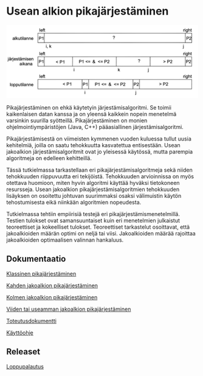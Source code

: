 # Usean alkion pikajärjestäminen

<img src="dokumentaatio/png/dualpivot.png" width="750">

Pikajärjestäminen on ehkä käytetyin järjestämisalgoritmi. Se toimii kaikenlaisen datan kanssa ja on yleensä kaikkein nopein menetelmä varsinkin suurilla syötteillä. Pikajärjestäminen on monien ohjelmointiympäristöjen (Java, C++) pääasiallinen järjestämisalgoritmi.

Pikajärjestämisestä on viimeisten kymmenen vuoden kuluessa tullut uusia kehitelmiä, joilla on saatu tehokkuutta kasvatettua entisestään. Usean jakoalkion järjestämisalgoritmit ovat jo yleisessä käytössä, mutta parempia algoritmeja on edelleen kehitteillä.

Tässä tutkielmassa tarkastellaan eri pikajärjestämisalgoritmeja sekä niiden tehokkuuden riippuvuutta eri tekijöistä. Tehokkuuden arvioinnissa on myös otettava huomioon, miten hyvin algoritmi käyttää hyväksi tietokoneen resursseja. Usean jakoalkion pikajärjestämisalgoritmien tehokkuuden lisäyksen on osoitettu johtuvan suurimmaksi osaksi välimuistin käytön tehostumisesta eikä niinkään algoritmien nopeudesta.

Tutkielmassa tehtiin empiirisiä testejä eri pikajärjestämismenetelmillä. Testien tulokset ovat samansuuntaiset kuin eri menetelmien julkaistut teoreettiset ja kokeelliset tulokset. Teoreettiset tarkastelut osoittavat, että jakoalkioiden määrän optimi on neljä tai viisi. Jakoalkioiden määrää rajoittaa jakoalkioiden optimaalisen valinnan hankaluus.

## Dokumentaatio

[Klassinen pikajärjestäminen](https://github.com/lautanal/quicksort/blob/master/dokumentaatio/classic.md)

[Kahden jakoalkion pikajärjestäminen](https://github.com/lautanal/quicksort/blob/master/dokumentaatio/dualpivot.md)

[Kolmen jakoalkion pikajärjestäminen](https://github.com/lautanal/quicksort/blob/master/dokumentaatio/threepivot.md)

[Viiden tai useamman jakoalkion pikajärjestäminen](https://github.com/lautanal/quicksort/blob/master/dokumentaatio/fivepivot.md)

[Toteutusdokumentti](https://github.com/lautanal/quicksort/blob/master/dokumentaatio/toteutusdokumentti.md)

[Käyttöohje](https://github.com/lautanal/quicksort/blob/master/dokumentaatio/kayttoohje.md)

## Releaset

[Loppupalautus](https://github.com/lautanal/quicksort/releases/tag/Final)

